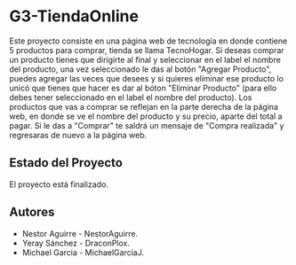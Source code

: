 # G3-TiendaOnline
Este proyecto consiste en una página web de tecnología en donde contiene 5 productos para comprar, tienda se llama TecnoHogar.
Si deseas comprar un producto tienes que dirigirte al final y seleccionar en el label el nombre del producto, una vez seleccionado le das al botón "Agregar Producto", puedes agregar las veces que desees y si quieres eliminar ese producto lo unicó que tienes que hacer es dar al bóton "Eliminar Producto" (para ello debes tener seleccionado en el label el nombre del producto).
Los productos que vas a comprar se reflejan en la parte derecha de la página web, en donde se ve el nombre del producto y su precio, aparte del total a pagar. Si le das a "Comprar" te saldrá un mensaje de "Compra realizada" y regresaras de nuevo a la página web.

## Estado del Proyecto
El proyecto está finalizado.

## Autores
- Nestor Aguirre - NestorAguirre.
- Yeray Sánchez - DraconPlox.
- Michael Garcia - MichaelGarciaJ.

